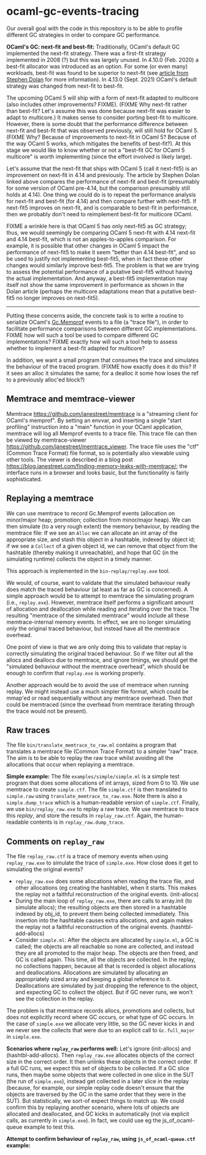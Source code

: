 # ocaml-gc-events-tracing

Our overall goal with the code in this repository is to be able to profile different GC strategies in order to compare GC performance. 

**OCaml's GC: next-fit and best-fit:** Traditionally, OCaml's default GC implemented the next-fit strategy. There was a first-fit strategy implemented in 2008 (?) but this was largely unused. In 4.10.0 (Feb. 2020) a best-fit allocator was introduced as an option. For some (or even many) workloads, best-fit was found to be superior to next-fit (see [article from Stephen Dolan](https://blog.janestreet.com/memory-allocator-showdown/) for more information). In 4.13.0 (Sept. 2021) OCaml's default strategy was changed from next-fit to best-fit.

The upcoming OCaml 5 will ship with a form of next-fit adapted to multicore (also includes other improvements? FIXME). (FIXME Why next-fit rather than best-fit? Let's assume this was done because next-fit was easier to adapt to multicore.) It makes sense to consider porting best-fit to multicore. However, there is some doubt that the performance difference between next-fit and best-fit that was observed previously, will still hold for OCaml 5. (FIXME Why? Because of improvements to next-fit in OCaml 5? Because of the way OCaml 5 works, which mitigates the benefits of best-fit?). At this stage we would like to know whether or not a "best-fit GC for OCaml 5 multicore" is worth implementing (since the effort involved is likely large).

Let's assume that the next-fit that ships with OCaml 5 (call it next-fit5) is an improvement on next-fit in 4.14 and previously. The article by Stephen Dolan linked above compares the performance of next-fit and best-fit (presumably for some version of OCaml pre-4.14, but the comparison presumably still holds at 4.14). One thing we could do is to repeat the performance analysis for next-fit and best-fit (for 4.14) and then compare further with next-fit5. If next-fit5 improves on next-fit, and is comparable to best-fit in performance, then we probably don't need to reimplement best-fit for multicore OCaml.

FIXME a wrinkle here is that OCaml 5 has only next-fit5 as GC strategy; thus, we would seemingly be comparing OCaml 5 next-fit with 4.14 next-fit and 4.14 best-fit, which is not an apples-to-apples comparison. For example, it is possible that other changes in OCaml 5 impact the performance of next-fit5 to make it seem "better than 4.14 best-fit", and so be used to justify not implementing best-fit5, when in fact these other changes would similarly improve best-fit5. The problem is that we are trying to assess the potential performance of a putative best-fit5 without having the actual implementation. And anyway, a best-fit5 implementation may itself not show the same improvement in performance as shown in the Dolan article (perhaps the multicore adaptations mean that a putative best-fit5 no longer improves on next-fit5). 

---

Putting these concerns aside, the concrete task is to write a routine to serialize OCaml's [Gc.Memprof](https://v2.ocaml.org/api/Gc.Memprof.html) events to a file (a "trace file"), in order to facilitate performance comparisons between different GC implementations. FIXME how will such a tool be used to compare different GC implementations? FIXME exactly how will such a tool help to assess whether to implement a best-fit adapted for multicore?

In addition, we want a small program that consumes the trace and simulates the behaviour of the traced program. (FIXME how exactly does it do this? If it sees an alloc it simulates the same; for a dealloc it some how loses the ref to a previously alloc'ed block?)



## Memtrace and memtrace-viewer

Memtrace https://github.com/janestreet/memtrace is a "streaming client for OCaml's memprof". By setting an envvar, and inserting a single "start profiling" instruction into a "main" function in your OCaml application, memtrace will log all Memprof events to a trace file. This trace file can then be viewed by memtrace-viewer https://github.com/janestreet/memtrace_viewer. The trace file uses the "ctf" (Common Trace Format) file format, so is potentially also viewable using other tools. The viewer is described in a blog post https://blog.janestreet.com/finding-memory-leaks-with-memtrace/; the interface runs in a browser and looks basic, but the functionality is fairly sophisticated.



## Replaying a memtrace

We can use memtrace to record Gc.Memprof events (allocation on minor/major heap; promotion; collection from minor/major heap). We can then simulate (to a very rough extent) the memory behaviour, by reading the memtrace file: If we see an `Alloc` we can allocate an int array of the appropriate size, and stash this object in a hashtable, indexed by object id; if we see a `Collect` of a given object id, we can remove that object from the hashtable (thereby making it unreachable), and hope that GC (in the simulating runtime) collects the object in a timely manner. 

This approach is implemented in the `bin-replay/replay.exe` tool. 

We would, of course, want to validate that the simulated behaviour really does match the traced behaviour (at least as far as GC is concerned). A simple approach would be to attempt to memtrace the simulating program (i.e., `replay.exe`). However, memtrace itself performs a significant amount of allocation and deallocation while reading and iterating over the trace. The resulting "memtrace of the simulated memtrace" would include all these memtrace-internal memory events. In effect, we are no longer simulating _only_ the original traced behaviour, but instead have all the memtrace overhead.

One point of view is that we are only doing this to validate that replay is correctly simulating the original traced behaviour. So if we filter out all the allocs and deallocs due to memtrace, and ignore timings, we should get the "simulated behaviour without the memtrace overhead", which should be enough to confirm that `replay.exe` is working properly.

Another approach would be to avoid the use of memtrace when running replay. We might instead use a much simpler file format, which could be mmap'ed or read sequentially without any memtrace overhead. Then _that_ could be memtraced (since the overhead from memtrace iterating through the trace would not be present).



## Raw traces

The file `bin/translate_memtrace_to_raw.ml` contains a program that translates a memtrace file (Common Trace Format) to a simpler "raw" trace. The aim is to be able to replay the raw trace whilst avoiding all the allocations that occur when replaying a memtrace.

**Simple example:** The file `examples/simple/simple.ml` is a simple test program that does some allocations of int arrays, sized from 0 to 10. We use memtrace to create `simple.ctf`. The file `simple.ctf` is then translated to `simple.raw` using `translate_memtrace_to_raw.exe`. Note there is also a `simple.dump_trace` which is a human-readable version of `simple.ctf`. Finally, we use `bin/replay_raw.exe` to replay a raw trace. We use memtrace to trace this *replay*, and store the results in `replay_raw.ctf`. Again, the human-readable contents is in `replay_raw.dump_trace`.



## Comments on `replay_raw`

The file `replay_raw.ctf` is a trace of memory events when using `replay_raw.exe` to simulate the trace of `simple.exe`. How close does it get to simulating the original events?

* `replay_raw.exe` does some allocations when reading the trace file, and other allocations (eg creating the hashtable), when it starts. This makes the replay not a faithful reconstruction of the original events. (init-allocs)
* During the main loop of `replay_raw.exe`, there are calls to array.init (to simulate allocs); the resulting objects are then stored in a hashtable indexed by obj_id, to prevent them being collected immediately. This insertion into the hashtable causes extra allocations, and again makes the replay not a faithful reconstruction of the original events. (hashtbl-add-allocs)
* Consider `simple.ml`: After the objects are allocated by `simple.ml`, a GC is called; the objects are all reachable so none are collected, and instead they are all promoted to the major heap. The objects are then freed, and GC is called again. This time, all the objects are collected. In the replay, no collections happen, because all that is recorded is object allocations and deallocations. Allocations are simulated by allocating an appropriately sized array and keeping a global reference to it. Deallocations are simulated by just dropping the reference to the object, and expecting GC to collect the object. But if GC never runs, we won't see the collection in the replay. 

The problem is that memtrace records allocs, promotions and collects, but does not explicitly record where GC occurs, or what type of GC occurs. In the case of `simple.exe` we allocate very little, so the GC never kicks in and we never see the collects that were due to an explicit call to `Gc.full_major` in `simple.exe`.

**Scenarios where `replay_raw` performs well:** Let's ignore (init-allocs) and (hashtbl-add-allocs). Then `replay_raw.exe` allocates objects of the correct size in the correct order. It then unlinks these objects in the correct order. If a full GC runs, we expect this set of objects to be collected. If a GC slice runs, then maybe some objects that were collected in one slice in the SUT (the run of `simple.exe`), instead get collected in a later slice in the replay (because, for example, our simple replay code doesn't ensure that the objects are traversed by the GC in the same order that they were in the SUT). But statistically, we sort-of expect things to match up. We could confirm this by replaying another scenario, where lots of objects are allocated and deallocated, and GC kicks in automatically (not via explicit calls, as currently in `simple.exe`). In fact, we could use eg the js_of_ocaml-queue example to test this.

**Attempt to confirm behaviour of `replay_raw`, using `js_of_ocaml-queue.ctf` example:** 